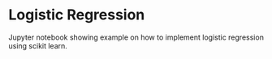 # Logistic Regression

Jupyter notebook showing example on how to implement logistic regression using scikit learn.
